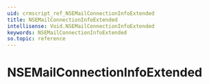 ```yaml
---
uid: crmscript_ref_NSEMailConnectionInfoExtended
title: NSEMailConnectionInfoExtended
intellisense: Void.NSEMailConnectionInfoExtended
keywords: NSEMailConnectionInfoExtended
so.topic: reference
---
```


# NSEMailConnectionInfoExtended
